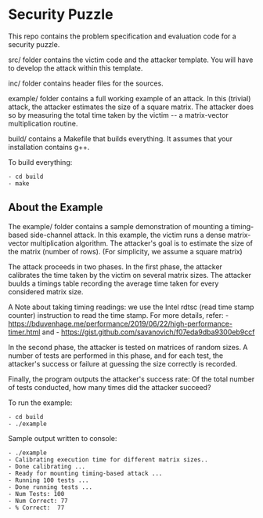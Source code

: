 # Security Puzzle
This repo contains the problem specification and evaluation code for a security puzzle.

src/ folder contains the victim code and the attacker template. You will have to develop the attack within this template.

inc/ folder contains header files for the sources.

example/ folder contains a full working example of an attack. In this (trivial) attack, the attacker estimates the size of a square matrix.
The attacker does so by measuring the total time taken by the victim -- a matrix-vector multiplication routine.

build/ contains a Makefile that builds everything. It assumes that your installation contains g++.

To build everything:

    - cd build
    - make

## About the Example
The example/ folder contains a sample demonstration of mounting a timing-based side-channel attack.
In this example, the victim runs a dense matrix-vector multiplication algorithm.
The attacker's goal is to estimate the size of the matrix (number of rows).
(For simplicity, we assume a square matrix)

The attack proceeds in two phases.
In the first phase, the attacker calibrates the time taken by the victim on several matrix sizes.
The attacker buulds a timings table recording the average time taken for every considered matrix size.

A Note about taking timing readings: we use the Intel rdtsc (read time stamp counter) instruction to read the time stamp. For more details, refer:
    - https://bduvenhage.me/performance/2019/06/22/high-performance-timer.html
    and
    - https://gist.github.com/savanovich/f07eda9dba9300eb9ccf

In the second phase, the attacker is tested on matrices of random sizes.
A number of tests are performed in this phase, and for each test, the attacker's success or failure at
guessing the size correctly is recorded.

Finally, the program outputs the attacker's success rate: 
Of the total number of tests conducted, how many times did the attacker succeed?

To run the example:

    - cd build
    - ./example

Sample output written to console:

    - ./example
    - Calibrating execution time for different matrix sizes..
    - Done calibrating ...
    - Ready for mounting timing-based attack ...
    - Running 100 tests ...
    - Done running tests ...
    - Num Tests: 100
    - Num Correct: 77
    - % Correct:  77
